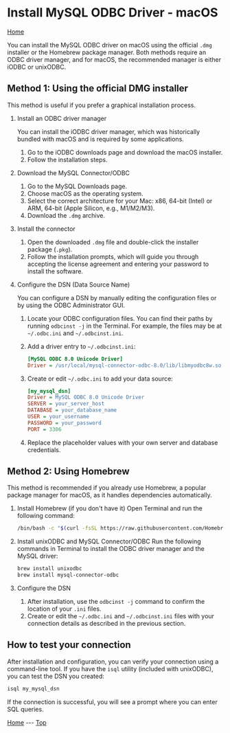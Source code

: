 # Install MySQL ODBC Driver - macOS

[Home](/README.md)

You can install the MySQL ODBC driver on macOS using the official `.dmg` installer or the Homebrew package manager. Both methods require an ODBC driver manager, and for macOS, the recommended manager is either iODBC or unixODBC.

## Method 1: Using the official DMG installer

This method is useful if you prefer a graphical installation process.

1. Install an ODBC driver manager

    You can install the iODBC driver manager, which was historically bundled with macOS and is required by some applications.
    1. Go to the iODBC downloads page and download the macOS installer.
    2. Follow the installation steps.
2. Download the MySQL Connector/ODBC
    1. Go to the MySQL Downloads page.
    2. Choose macOS as the operating system.
    3. Select the correct architecture for your Mac: x86, 64-bit (Intel) or ARM, 64-bit (Apple Silicon, e.g., M1/M2/M3).
    4. Download the `.dmg` archive.
3. Install the connector
    1. Open the downloaded `.dmg` file and double-click the installer package (`.pkg`).
    2. Follow the installation prompts, which will guide you through accepting the license agreement and entering your password to install the software.
4. Configure the DSN (Data Source Name)

    You can configure a DSN by manually editing the configuration files or by using the ODBC Administrator GUI.
    1. Locate your ODBC configuration files. You can find their paths by running `odbcinst -j` in the Terminal. For example, the files may be at `~/.odbc.ini` and `~/.odbcinst.ini`.
    2. Add a driver entry to `~/.odbcinst.ini`:

        ```ini
        [MySQL ODBC 8.0 Unicode Driver]
        Driver = /usr/local/mysql-connector-odbc-8.0/lib/libmyodbc8w.so
        ```

    3. Create or edit `~/.odbc.ini` to add your data source:

        ```ini
        [my_mysql_dsn]
        Driver = MySQL ODBC 8.0 Unicode Driver
        SERVER = your_server_host
        DATABASE = your_database_name
        USER = your_username
        PASSWORD = your_password
        PORT = 3306
        ```

    4. Replace the placeholder values with your own server and database credentials.

## Method 2: Using Homebrew

This method is recommended if you already use Homebrew, a popular package manager for macOS, as it handles dependencies automatically.

1. Install Homebrew (if you don't have it)
  Open Terminal and run the following command:

    ```bash
    /bin/bash -c "$(curl -fsSL https://raw.githubusercontent.com/Homebrew/install/HEAD/install.sh)"
    ```

2. Install unixODBC and MySQL Connector/ODBC
  Run the following commands in Terminal to install the ODBC driver manager and the MySQL driver:

    ```bash
    brew install unixodbc
    brew install mysql-connector-odbc
    ```

3. Configure the DSN
    1. After installation, use the `odbcinst -j` command to confirm the location of your `.ini` files.
    2. Create or edit the `~/.odbc.ini` and `~/.odbcinst.ini` files with your connection details as described in the previous section.

## How to test your connection

After installation and configuration, you can verify your connection using a command-line tool.
If you have the `isql` utility (included with unixODBC), you can test the DSN you created:

```bash
isql my_mysql_dsn
```

If the connection is successful, you will see a prompt where you can enter SQL queries. 

[Home](/README.md) --- [Top](#install-mysql-odbc-driver---macos)